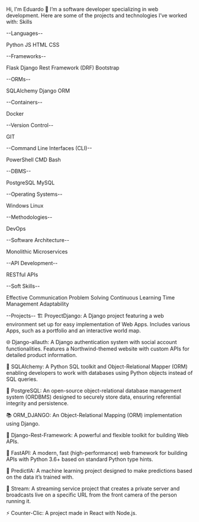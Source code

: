 Hi, I'm Eduardo 👋
I’m a software developer specializing in web development. Here are some of the projects and technologies I’ve worked with:
Skills

--Languages--

Python
JS
HTML
CSS

--Frameworks--

Flask
Django Rest Framework (DRF)
Bootstrap

--ORMs--

SQLAlchemy
Django ORM

--Containers--

Docker

--Version Control--

GIT

--Command Line Interfaces (CLI)--

PowerShell
CMD
Bash

--DBMS--

PostgreSQL
MySQL

--Operating Systems--

Windows
Linux

--Methodologies--

DevOps

--Software Architecture--

Monolithic
Microservices

--API Development--

RESTful APIs

--Soft Skills--

Effective Communication
Problem Solving
Continuous Learning
Time Management
Adaptability



--Projects--
🏗️ ProyectDjango: A Django project featuring a web environment set up for easy implementation of Web Apps. Includes various Apps, such as a portfolio and an interactive world map.

🌐 Django-allauth: A Django authentication system with social account functionalities. Features a Northwind-themed website with custom APIs for detailed product information.

🚀 SQLAlchemy: A Python SQL toolkit and Object-Relational Mapper (ORM) enabling developers to work with databases using Python objects instead of SQL queries.

🧠 PostgreSQL: An open-source object-relational database management system (ORDBMS) designed to securely store data, ensuring referential integrity and persistence.

📚 ORM_DJANGO: An Object-Relational Mapping (ORM) implementation using Django.

💬 Django-Rest-Framework: A powerful and flexible toolkit for building Web APIs.

🚀 FastAPI: A modern, fast (high-performance) web framework for building APIs with Python 3.6+ based on standard Python type hints.

🧠 PredictIA: A machine learning project designed to make predictions based on the data it’s trained with.

🎥 Stream: A streaming service project that creates a private server and broadcasts live on a specific URL from the front camera of the person running it.

⚡ Counter-Clic: A project made in React with Node.js.
